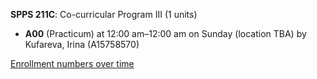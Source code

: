 **SPPS 211C**: Co-curricular Program III (1 units)

- **A00** (Practicum) at 12:00 am–12:00 am on Sunday (location TBA) by Kufareva, Irina (A15758570)

[Enrollment numbers over time](./SPPS211C.tsv)
